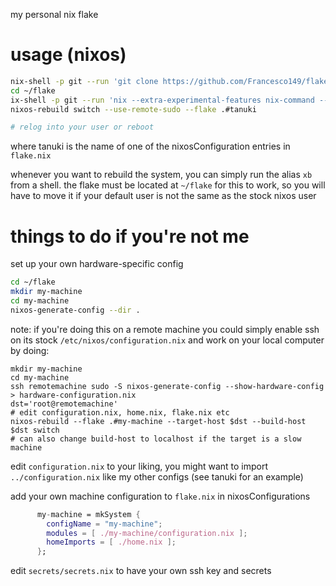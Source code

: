 my personal nix flake

# usage (nixos)

```sh
nix-shell -p git --run 'git clone https://github.com/Francesco149/flake ~/flake'
cd ~/flake
ix-shell -p git --run 'nix --extra-experimental-features nix-command --extra-experimental-features flakes develop' # or nix-shell
nixos-rebuild switch --use-remote-sudo --flake .#tanuki

# relog into your user or reboot
```

where tanuki is the name of one of the nixosConfiguration entries in `flake.nix`

whenever you want to rebuild the system, you can simply run the alias `xb` from a shell. the flake must be
located at `~/flake` for this to work, so you will have to move it if your default user is not the same as
the stock nixos user

# things to do if you're not me
set up your own hardware-specific config

```sh
cd ~/flake
mkdir my-machine
cd my-machine
nixos-generate-config --dir .
```

note: if you're doing this on a remote machine you could simply enable
ssh on its stock `/etc/nixos/configuration.nix` and work on your local
computer by doing:

```
mkdir my-machine
cd my-machine
ssh remotemachine sudo -S nixos-generate-config --show-hardware-config > hardware-configuration.nix
dst='root@remotemachine'
# edit configuration.nix, home.nix, flake.nix etc
nixos-rebuild --flake .#my-machine --target-host $dst --build-host $dst switch
# can also change build-host to localhost if the target is a slow machine
```

edit `configuration.nix` to your liking, you might want to import `../configuration.nix` like my other
configs (see tanuki for an example)

add your own machine configuration to `flake.nix` in nixosConfigurations

```nix
      my-machine = mkSystem {
        configName = "my-machine";
        modules = [ ./my-machine/configuration.nix ];
        homeImports = [ ./home.nix ];
      };
```

edit `secrets/secrets.nix` to have your own ssh key and secrets
